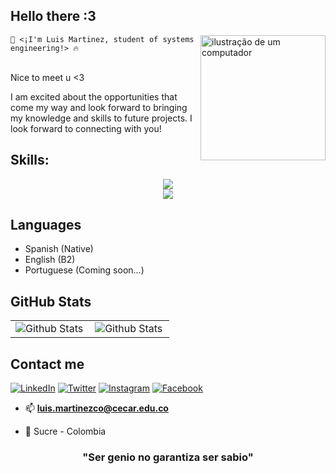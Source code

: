 ## Hello there :3
<img src="https://raw.githubusercontent.com/MicaelliMedeiros/micaellimedeiros/master/image/computer-illustration.png" alt="ilustração de um computador" min-width="400px" max-width="200px" width="200px" align="right">
<code>🤖 <¡I'm Luis Martinez, student of systems engineering!> 🔥</code>
<br><br>
<p>Nice to meet u <3</p> 
<p>I am excited about the opportunities that come my way and look forward to bringing my knowledge and skills to future projects. I look forward to connecting with you!</p>

## Skills:
<p align="center">
<a href="https://skillicons.dev">
<img src="https://skillicons.dev/icons?i=github,git,bash"/><br>
<img src="https://skillicons.dev/icons?i=py,js,php"/><br>
  </a>
</p>

## Languages
- Spanish (Native)
- English (B2)
- Portuguese (Coming soon...)

## GitHub Stats

<table>
  <tr>
    <td>
      <img
        align="left"
        src="https://github-readme-stats.vercel.app/api?username=luismartco&theme=dark&hide_border=false&include_all_commits=true"
        alt="Github Stats"
      />
    </td>
    <td>
      <img
        align="left"
        src="https://github-readme-stats.vercel.app/api/top-langs/?username=luismartco&theme=dark&hide_border=false&include_all_commits=true&count_private=true&layout=compact"
        alt="Github Stats"
      />
    </td>
  </tr>
</table>

## Contact me
[![LinkedIn](https://img.shields.io/badge/LinkedIn-0077B5?style=for-the-badge&logo=linkedin&logoColor=white)](https://www.linkedin.com/in/luismarbv/)
[![Twitter](https://img.shields.io/badge/Twitter-1DA1F2?style=for-the-badge&logo=twitter&logoColor=white)](https://x.com/theluismar1)
[![Instagram](https://img.shields.io/badge/Instagram-E4405F?style=for-the-badge&logo=instagram&logoColor=white)](https://www.instagram.com/luismarbv/)
[![Facebook](https://img.shields.io/badge/Facebook-1877F2?style=for-the-badge&logo=facebook&logoColor=white)](https://www.facebook.com/profile.php?id=100007531635985)

- 📫 **luis.martinezco@cecar.edu.co**</a>

- 📍 Sucre - Colombia

<h3 align="center">"Ser genio no garantiza ser sabio"</h3>
